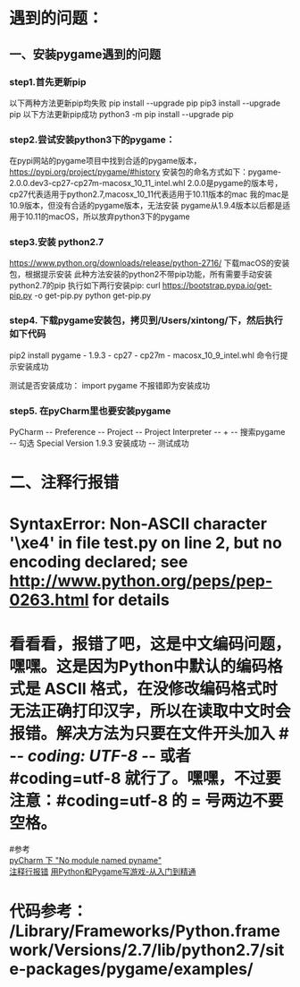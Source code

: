 
# 遇到的问题：
## 一、安装pygame遇到的问题
### step1.首先更新pip
以下两种方法更新pip均失败
pip install --upgrade pip
pip3 install --upgrade pip
以下方法更新pip成功
python3 -m pip install --upgrade pip

### step2.尝试安装python3下的pygame：
在pypi网站的pygame项目中找到合适的pygame版本，
https://pypi.org/project/pygame/#history
安装包的命名方式如下：pygame-2.0.0.dev3-cp27-cp27m-macosx_10_11_intel.whl
2.0.0是pygame的版本号，cp27代表适用于python2.7,macosx_10_11代表适用于10.11版本的mac
我的mac是10.9版本，但没有合适的pygame版本，无法安装
pygame从1.9.4版本以后都是适用于10.11的macOS，所以放弃python3下的pygame

### step3.安装 python2.7
https://www.python.org/downloads/release/python-2716/ 下载macOS的安装包，根据提示安装
此种方法安装的python2不带pip功能，所有需要手动安装python2.7的pip
执行如下两行安装pip:
curl https://bootstrap.pypa.io/get-pip.py -o get-pip.py
python get-pip.py

### step4. 下载pygame安装包，拷贝到/Users/xintong/下，然后执行如下代码
pip2 install pygame - 1.9.3 - cp27 - cp27m - macosx_10_9_intel.whl
命令行提示安装成功

测试是否安装成功：
import pygame
不报错即为安装成功

### step5. 在pyCharm里也要安装pygame
PyCharm -- Preference -- Project -- Project Interpreter -- + -- 搜索pygame -- 勾选 Special Version 1.9.3
安装成功 -- 测试成功

# 二、注释行报错
# SyntaxError: Non-ASCII character '\xe4' in file test.py on line 2, but no encoding declared; see http://www.python.org/peps/pep-0263.html for details    
# 看看看，报错了吧，这是中文编码问题，嘿嘿。这是因为Python中默认的编码格式是 ASCII 格式，在没修改编码格式时无法正确打印汉字，所以在读取中文时会报错。解决方法为只要在文件开头加入 # -*- coding: UTF-8 -*- 或者 #coding=utf-8 就行了。嘿嘿，不过要注意：#coding=utf-8 的 = 号两边不要空格。


#参考  
[pyCharm 下 "No module named pyname"](https://blog.csdn.net/weixin_39004901/article/details/93178414)  
[注释行报错](https://www.cnblogs.com/luyaran/p/8919592.html)
[用Python和Pygame写游戏-从入门到精通](https://eyehere.net/2011/python-pygame-novice-professional-index/)

# 代码参考： /Library/Frameworks/Python.framework/Versions/2.7/lib/python2.7/site-packages/pygame/examples/
